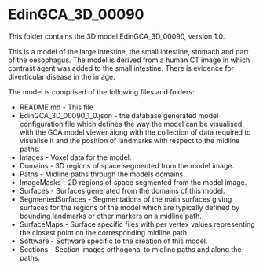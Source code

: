 # EdinGCA_3D_00090

This folder contains the 3D model EdinGCA_3D_00090, version 1.0.

This is a model of the large intestine, the small intestine, stomach and
part of the oesophagus.
The model is derived from a human CT image in which contrast agent was added
to the small intestine. There is evidence for diverticular disease in the
image.

The model is comprised of the following files and folders:

* README.md - This file
* EdinGCA_3D_00090_1_0.json - the database generated model configuration file
  which defines the way the model can be visualised with the GCA model viewer
  along with the collection of data required to visualise it and the position
  of landmarks with respect to the midline paths.
* Images - Voxel data for the model.
* Domains - 3D regions of space segmented from the model image.
* Paths - Midline paths through the models domains.
* ImageMasks - 2D regions of space segmented from the model image.
* Surfaces - Surfaces generated from the domains of this model.
* SegmentedSurfaces - Segmentations of the main surfaces giving surfaces for
  the regions of the model which are typically defined by bounding
  landmarks or other markers on a midline path.
* SurfaceMaps - Surface specific files with per vertex values representing
  the closest point on the corresponding midline path.
* Software - Software specific to the creation of this model.
* Sections - Section images orthogonal to midline paths and along the paths.
